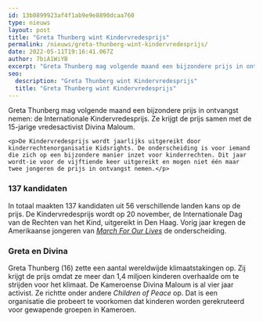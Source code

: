 ```yaml
---
id: 13b0899923af4f1ab9e9e8890dcaa760
type: nieuws
layout: post
title: "Greta Thunberg wint Kindervredesprijs"
permalink: /nieuws/greta-thunberg-wint-kindervredesprijs/
date: 2022-05-11T19:16:41.067Z
author: 7biA1WiYB
excerpt: "Greta Thunberg mag volgende maand een bijzondere prijs in ontvangst nemen: de Internationale Kindervredesprijs. Ze krijgt de prijs samen met de 15-jarige vredesactivist Divina Maloum.  "
seo:
  description: "Greta Thunberg wint Kindervredesprijs"
  title: "Greta Thunberg wint Kindervredesprijs"
---
```

Greta Thunberg mag volgende maand een bijzondere prijs in ontvangst nemen: de Internationale Kindervredesprijs. Ze krijgt de prijs samen met de 15-jarige vredesactivist Divina Maloum.  

    <p>De Kindervredesprijs wordt jaarlijks uitgereikt door kinderrechtenorganisatie Kidsrights. De onderscheiding is voor iemand die zich op een bijzondere manier inzet voor kinderrechten. Dit jaar wordt-ie voor de vijftiende keer uitgereikt en mogen niet één maar twee jongeren de prijs in ontvangst nemen.</p>
<h3>137 kandidaten</h3>
<p>In totaal maakten 137 kandidaten uit 56 verschillende landen kans op de prijs. De Kindervredesprijs wordt op 20 november, de Internationale Dag van de Rechten van het Kind, uitgereikt in Den Haag. Vorig jaar kregen de Amerikaanse jongeren van <em><a href="https://7dagen.netlify.app/nieuws/march-our-lives-wint-kindervredesprijs" target="_blank">March For Our Lives</a></em> de onderscheiding.</p>
<h3>Greta en Divina</h3>
<p>Greta Thunberg (16) zette een aantal wereldwijde klimaatstakingen op. Zij krijgt de prijs omdat ze meer dan 1,4 miljoen kinderen overhaalde om te strijden voor het klimaat. De Kameroense Divina Maloum is al vier jaar activist. Ze richtte onder andere <em>Children of Peace</em> op. Dat is een organisatie die probeert te voorkomen dat kinderen worden gerekruteerd voor gewapende groepen in Kameroen.</p>  
